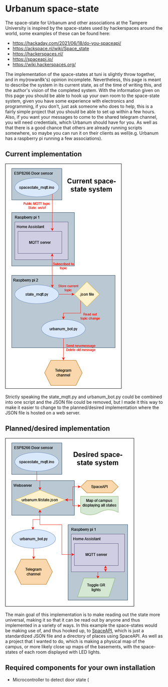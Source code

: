 # Urbanum space-state
The space-state for Urbanum and other associations at the Tampere University is inspired by the space-states used by hackerspaces around the world, some examples of these can be found here:

- https://hackaday.com/2021/06/18/do-you-spaceapi/
- https://ackspace.nl/wiki/Space_state
- https://hackerspaces.nl/
- https://spaceapi.io/
- https://wiki.hackerspaces.org/

The implementation of the space-states at tuni is slightly throw together, and in my(rowan8k's) opinion incomplete. Nevertheless, this page is meant to describe the system in its current state, as of the time of writing this, and the author's vision of the completed system. With the information given on this page you should be able to hook up your own room to the space-state system, given you have some experience with electronics and programming, if you don't, just ask someone who does to help, this is a fairly simple project that you should be able to set up within a few hours. Also, if you want your messages to come to the shared telegram channel, you will need credentials, which Urbanum should have for you. As well as that there is a good chance that others are already running scripts somewhere, so maybe you can run it on their clients as well(e.g. Urbanum has a raspberry pi running a few associations).

## Current implementation
![Diagram of current space-state system](https://raw.githubusercontent.com/Urbanum-ry/space-state/master/2023-10-13_Urbanum_Space-state_current.drawio.png)

Strictly speaking the state_mqtt.py and urbanum_bot.py could be combined into one script and the JSON file could be removed, but I made it this way to make it easier to change to the planned/desired implementation where the JSON file is hosted on a web server. 

## Planned/desired implementation
![Diagram of planned/desired space-state system](https://raw.githubusercontent.com/Urbanum-ry/space-state/master/2023-10-13_Urbanum_Space-state_planned_desired.drawio.png)

The main goal of this implementation is to make reading out the state more universal, making it so that it can be read out by anyone and thus implemented in a variety of ways. In this example the space-states would be making use of, and thus hooked up, to [SpaceAPI](https://spaceapi.io/), which is just a standardized JSON file and a directory of places using SpaceAPI. As well as a project that I wanted to do, which is making a physical map of the campus, or more likely close up maps of the basements, with the space-states of each room displayed with LED lights. 


## Required components for your own installation

- Microcontroller to detect door state (
<!--stackedit_data:
eyJoaXN0b3J5IjpbNDA1NjAzMzY0LDI1Mzg3MjY0OCwtMTY5MT
MwMzE3NSwtOTE0NDMyNzEzXX0=
-->
